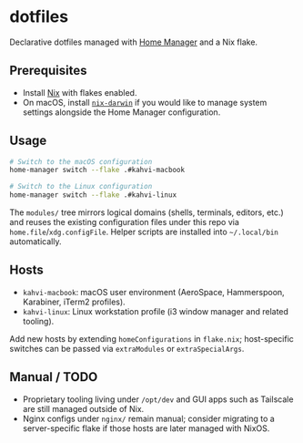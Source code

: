 # dotfiles

Declarative dotfiles managed with [Home Manager](https://nix-community.github.io/home-manager/) and a Nix flake.

## Prerequisites
- Install [Nix](https://nixos.org/download.html) with flakes enabled.
- On macOS, install [`nix-darwin`](https://github.com/lnl7/nix-darwin) if you would like to manage system settings alongside the Home Manager configuration.

## Usage
```bash
# Switch to the macOS configuration
home-manager switch --flake .#kahvi-macbook

# Switch to the Linux configuration
home-manager switch --flake .#kahvi-linux
```

The `modules/` tree mirrors logical domains (shells, terminals, editors, etc.) and reuses the existing configuration files under this repo via `home.file`/`xdg.configFile`. Helper scripts are installed into `~/.local/bin` automatically.

## Hosts
- `kahvi-macbook`: macOS user environment (AeroSpace, Hammerspoon, Karabiner, iTerm2 profiles).
- `kahvi-linux`: Linux workstation profile (i3 window manager and related tooling).

Add new hosts by extending `homeConfigurations` in `flake.nix`; host-specific switches can be passed via `extraModules` or `extraSpecialArgs`.

## Manual / TODO
- Proprietary tooling living under `/opt/dev` and GUI apps such as Tailscale are still managed outside of Nix.
- Nginx configs under `nginx/` remain manual; consider migrating to a server-specific flake if those hosts are later managed with NixOS.
